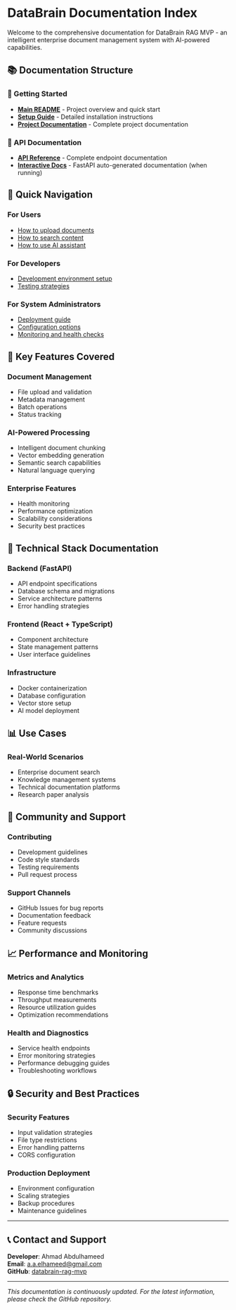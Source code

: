 # DataBrain Documentation Index

Welcome to the comprehensive documentation for DataBrain RAG MVP - an intelligent enterprise document management system with AI-powered capabilities.

## 📚 Documentation Structure

### 🎯 Getting Started
- **[Main README](../README.md)** - Project overview and quick start
- **[Setup Guide](../setup_steps.md)** - Detailed installation instructions
- **[Project Documentation](README.md)** - Complete project documentation

### 🔌 API Documentation
- **[API Reference](api/API_REFERENCE.md)** - Complete endpoint documentation
- **[Interactive Docs](http://localhost:8008/docs)** - FastAPI auto-generated documentation (when running)


## 🚀 Quick Navigation

### For Users
- [How to upload documents](api/API_REFERENCE.md#upload-document)
- [How to search content](api/API_REFERENCE.md#search-similar-chunks)
- [How to use AI assistant](api/API_REFERENCE.md#streaming-responses)

### For Developers
- [Development environment setup](DEVELOPMENT.md#development-environment-setup)
- [Testing strategies](DEVELOPMENT.md#testing-strategy)

### For System Administrators
- [Deployment guide](README.md#quick-start)
- [Configuration options](README.md#configuration)
- [Monitoring and health checks](api/API_REFERENCE.md#health-api)

## 🎯 Key Features Covered

### Document Management
- File upload and validation
- Metadata management
- Batch operations
- Status tracking

### AI-Powered Processing
- Intelligent document chunking
- Vector embedding generation
- Semantic search capabilities
- Natural language querying

### Enterprise Features
- Health monitoring
- Performance optimization
- Scalability considerations
- Security best practices

## 🔧 Technical Stack Documentation

### Backend (FastAPI)
- API endpoint specifications
- Database schema and migrations
- Service architecture patterns
- Error handling strategies

### Frontend (React + TypeScript)
- Component architecture
- State management patterns
- User interface guidelines

### Infrastructure
- Docker containerization
- Database configuration
- Vector store setup
- AI model deployment

## 📊 Use Cases

### Real-World Scenarios
- Enterprise document search
- Knowledge management systems
- Technical documentation platforms
- Research paper analysis

## 🤝 Community and Support

### Contributing
- Development guidelines
- Code style standards
- Testing requirements
- Pull request process

### Support Channels
- GitHub Issues for bug reports
- Documentation feedback
- Feature requests
- Community discussions

## 📈 Performance and Monitoring

### Metrics and Analytics
- Response time benchmarks
- Throughput measurements
- Resource utilization guides
- Optimization recommendations

### Health and Diagnostics
- Service health endpoints
- Error monitoring strategies
- Performance debugging guides
- Troubleshooting workflows

## 🔒 Security and Best Practices

### Security Features
- Input validation strategies
- File type restrictions
- Error handling patterns
- CORS configuration

### Production Deployment
- Environment configuration
- Scaling strategies
- Backup procedures
- Maintenance guidelines

---

## 📞 Contact and Support

**Developer**: Ahmad Abdulhameed  
**Email**: a.a.elhameed@gmail.com  
**GitHub**: [databrain-rag-mvp](https://github.com/AhmadAHameed/databrain-rag-mvp)

---

*This documentation is continuously updated. For the latest information, please check the GitHub repository.*
